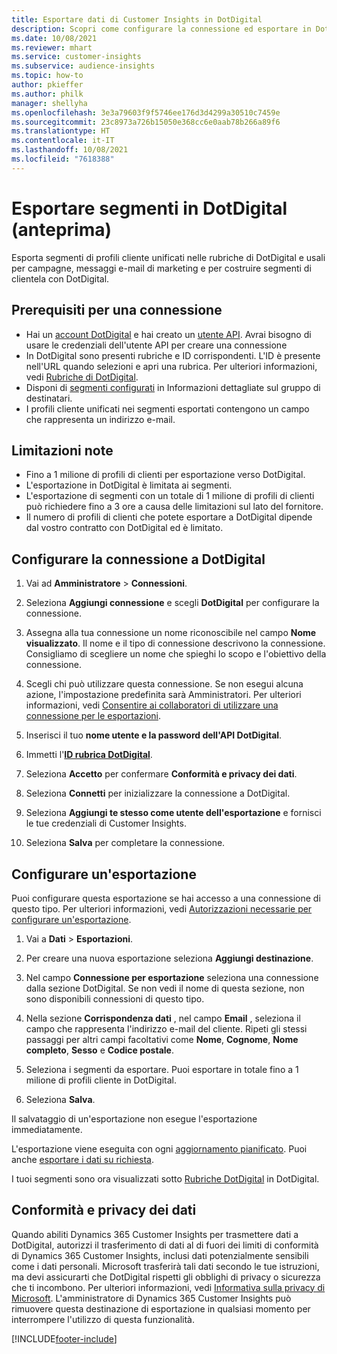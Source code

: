 ```yaml
---
title: Esportare dati di Customer Insights in DotDigital
description: Scopri come configurare la connessione ed esportare in DotDigital.
ms.date: 10/08/2021
ms.reviewer: mhart
ms.service: customer-insights
ms.subservice: audience-insights
ms.topic: how-to
author: pkieffer
ms.author: philk
manager: shellyha
ms.openlocfilehash: 3e3a79603f9f5746ee176d3d4299a30510c7459e
ms.sourcegitcommit: 23c8973a726b15050e368cc6e0aab78b266a89f6
ms.translationtype: HT
ms.contentlocale: it-IT
ms.lasthandoff: 10/08/2021
ms.locfileid: "7618388"
---
```

# <a name="export-segments-to-dotdigital-preview"></a>Esportare segmenti in DotDigital (anteprima)

Esporta segmenti di profili cliente unificati nelle rubriche di DotDigital e usali per campagne, messaggi e-mail di marketing e per costruire segmenti di clientela con DotDigital. 

## <a name="prerequisites-for-a-connection"></a>Prerequisiti per una connessione

-   Hai un [account DotDigital](https://dotdigital.com/) e hai creato un [utente API](https://support.dotdigital.com/hc/articles/115001718730-How-do-I-create-an-API-user). Avrai bisogno di usare le credenziali dell'utente API per creare una connessione
-   In DotDigital sono presenti rubriche e ID corrispondenti. L'ID è presente nell'URL quando selezioni e apri una rubrica. Per ulteriori informazioni, vedi [Rubriche di DotDigital](https://support.dotdigital.com/hc/articles/212211968-Creating-an-address-book).
-   Disponi di [segmenti configurati](segments.md) in Informazioni dettagliate sul gruppo di destinatari.
-   I profili cliente unificati nei segmenti esportati contengono un campo che rappresenta un indirizzo e-mail.

## <a name="known-limitations"></a>Limitazioni note

- Fino a 1 milione di profili di clienti per esportazione verso DotDigital.
- L'esportazione in DotDigital è limitata ai segmenti.
- L'esportazione di segmenti con un totale di 1 milione di profili di clienti può richiedere fino a 3 ore a causa delle limitazioni sul lato del fornitore. 
- Il numero di profili di clienti che potete esportare a DotDigital dipende dal vostro contratto con DotDigital ed è limitato.

## <a name="set-up-connection-to-dotdigital"></a>Configurare la connessione a DotDigital

1. Vai ad **Amministratore** > **Connessioni**.

1. Seleziona **Aggiungi connessione** e scegli **DotDigital** per configurare la connessione.

1. Assegna alla tua connessione un nome riconoscibile nel campo **Nome visualizzato**. Il nome e il tipo di connessione descrivono la connessione. Consigliamo di scegliere un nome che spieghi lo scopo e l'obiettivo della connessione.

1. Scegli chi può utilizzare questa connessione. Se non esegui alcuna azione, l'impostazione predefinita sarà Amministratori. Per ulteriori informazioni, vedi [Consentire ai collaboratori di utilizzare una connessione per le esportazioni](connections.md#allow-contributors-to-use-a-connection-for-exports).

1. Inserisci il tuo **nome utente e la password dell'API DotDigital**. 

1. Immetti l'**[ID rubrica DotDigital](https://support.dotdigital.com/hc/articles/212211968-Creating-an-address-book)**.

1. Seleziona **Accetto** per confermare **Conformità e privacy dei dati**.

1. Seleziona **Connetti** per inizializzare la connessione a DotDigital.

1. Seleziona **Aggiungi te stesso come utente dell'esportazione** e fornisci le tue credenziali di Customer Insights.

1. Seleziona **Salva** per completare la connessione. 

## <a name="configure-an-export"></a>Configurare un'esportazione

Puoi configurare questa esportazione se hai accesso a una connessione di questo tipo. Per ulteriori informazioni, vedi [Autorizzazioni necessarie per configurare un'esportazione](export-destinations.md#set-up-a-new-export).

1. Vai a **Dati** > **Esportazioni**.

1. Per creare una nuova esportazione seleziona **Aggiungi destinazione**.

1. Nel campo **Connessione per esportazione** seleziona una connessione dalla sezione DotDigital. Se non vedi il nome di questa sezione, non sono disponibili connessioni di questo tipo.


1. Nella sezione **Corrispondenza dati** , nel campo **Email** , seleziona il campo che rappresenta l'indirizzo e-mail del cliente. Ripeti gli stessi passaggi per altri campi facoltativi come **Nome**, **Cognome**, **Nome completo**, **Sesso** e **Codice postale**.

1. Seleziona i segmenti da esportare. Puoi esportare in totale fino a 1 milione di profili cliente in DotDigital.

1. Seleziona **Salva**.

Il salvataggio di un'esportazione non esegue l'esportazione immediatamente.

L'esportazione viene eseguita con ogni [aggiornamento pianificato](system.md#schedule-tab). Puoi anche [esportare i dati su richiesta](export-destinations.md#run-exports-on-demand). 
 
I tuoi segmenti sono ora visualizzati sotto [Rubriche DotDigital](https://support.dotdigital.com/hc/articles/212211968-Creating-an-address-book) in DotDigital.


## <a name="data-privacy-and-compliance"></a>Conformità e privacy dei dati

Quando abiliti Dynamics 365 Customer Insights per trasmettere dati a DotDigital, autorizzi il trasferimento di dati al di fuori dei limiti di conformità di Dynamics 365 Customer Insights, inclusi dati potenzialmente sensibili come i dati personali. Microsoft trasferirà tali dati secondo le tue istruzioni, ma devi assicurarti che DotDigital rispetti gli obblighi di privacy o sicurezza che ti incombono. Per ulteriori informazioni, vedi [Informativa sulla privacy di Microsoft](https://go.microsoft.com/fwlink/?linkid=396732).
L'amministratore di Dynamics 365 Customer Insights può rimuovere questa destinazione di esportazione in qualsiasi momento per interrompere l'utilizzo di questa funzionalità.


[!INCLUDE[footer-include](../includes/footer-banner.md)]
